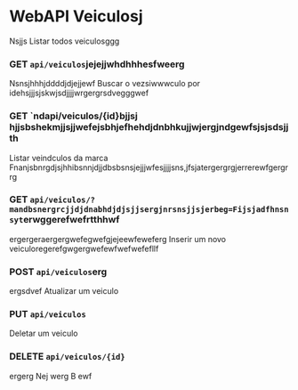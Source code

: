 # WebAPI Veiculosj
 Nsjjs
Listar todos veiculosggg
### GET `api/veiculos`jejejjwhdhhhesfweerg
Nsnsjhhhjddddjdjejjewf
Buscar o vezsiwwwculo por idehsjjjsjskwjsdjjjjwrgergrsdvegggwef
### GET `ndapi/veiculos/{id}bjjsj hjjsbshekmjjsjjwefejsbhjefhehdjdnbhkujjwjergjndgewfsjsjsdsjjth
Listar veindculos da marca Fnanjsbnrgdjsjhhibsnnjdjjdbsbsnsjejjjwfesjjjjsns,jfsjatergergrgjerrerewfgergrrg
### GET `api/veiculos/?mandbsnergrcjjdjdnabhdjdjsjjsergjnrsnsjjsjerbeg=Fijsjadfhnsnsyt`erwggerefwefrtthhwf
ergergeraergergwefegwefgjejeewfeweferg
Inserir um novo veiculoregerefgwgergwefewfwefwefefllf
### POST `api/veiculos`erg
ergsdvef
Atualizar um veiculo
### PUT `api/veiculos`

Deletar um veiculo
### DELETE `api/veiculos/{id}`
ergerg
Nej
werg
B
ewf
